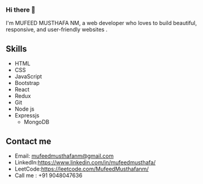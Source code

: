 ### Hi there 👋

I'm MUFEED MUSTHAFA NM, a web developer who loves to build beautiful, responsive, and user-friendly  websites .  

## Skills

- HTML
- CSS
- JavaScript
- Bootstrap
- React
- Redux
- Git
- Node js
-  Expressjs
    -  MongoDB
  


## Contact me

- Email: mufeedmusthafanm@gmail.com
- LinkedIn:https://www.linkedin.com/in/mufeedmusthafa/
- LeetCode:https://leetcode.com/MufeedMusthafanm/
- Call me  : +91 9048047636
 
